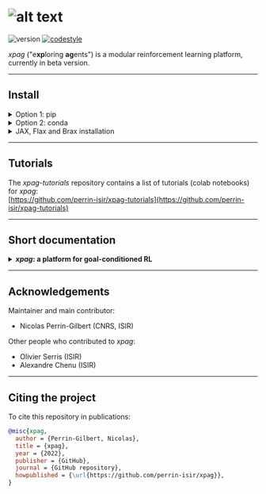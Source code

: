 # ![alt text](logo.png "logo")

![version](https://img.shields.io/badge/version-0.1.0-blue)
[![codestyle](https://img.shields.io/badge/code%20style-black-000000.svg)](https://github.com/psf/black)

*xpag* ("e**xp**loring **ag**ents") is a modular reinforcement learning platform, currently in beta version.

-----
## Install

<details><summary>Option 1: pip</summary>
<p>

    pip install git+https://github.com/perrin-isir/xpag

</p>
</details>

<details><summary>Option 2: conda</summary>
<p>

    git clone https://github.com/perrin-isir/xpag.git
    cd xpag

Choose a conda environmnent name, for instance `xpagenv`.  
The following command creates the `xpagenv` environment with the requirements listed in [environment.yaml](environment.yaml):

    conda env create --name xpagenv --file environment.yaml

If you prefer to update an existing environment (`existing_env`):

    conda env update --name existing_env --file environment.yml

To activate the `xpagenv` environment:

    conda activate xpagenv

Finally, to install the *xpag* library in the activated virtual environment:

    pip install -e .

</p>
</details>


<details><summary>JAX, Flax and Brax installation</summary>
<p>

The *xpag* agents are written in JAX and Flax,
and some functionalities specific to Brax environments require it to be 
installed.

**The modules JAX, Flax and Brax are not automatically installed as dependencies of *xpag*.**

- To install JAX, follow these guidelines:  

    [https://github.com/google/jax#Installation](https://github.com/google/jax#Installation)  

    *Remark:* to verify that the installation went well, check the backend used by JAX with the following command (in a python console and with `jax` imported and configured):
    ```
    print(jax.lib.xla_bridge.get_backend().platform)
    ```
    It will print "cpu", "gpu" or "tpu" depending on the platform that JAX is using.

- Once JAX is installed, `pip install flax` and `pip install brax` should install Flax and Brax. Otherwise, follow these guidelines:

  [https://github.com/google/flax#quick-install](https://github.com/google/flax#quick-install) and [https://github.com/google/brax#using-brax-locally](https://github.com/google/brax#using-brax-locally) 

</p>
</details>

-----
## Tutorials

The *xpag-tutorials* repository contains a list of tutorials (colab notebooks) for *xpag*:  
[https://github.com/perrin-isir/xpag-tutorials](https://github.com/perrin-isir/xpag-tutorials)


-----
## Short documentation
<details><summary><B><I>xpag</I>: a platform for goal-conditioned RL</B></summary>

*xpag* allows standard reinforcement learning, but it has been designed with
goal-conditioned reinforcement learning (GCRL) in mind (check out the [train_gmazes.ipynb](https://colab.research.google.com/github/perrin-isir/xpag-tutorials/blob/main/train_gmazes.ipynb)
tutorial for a simple example of GCRL). 

In GCRL, agents have a goal, and the reward mainly depends on 
the degree of achievement of that goal. To manage goals, *xpag* introduces a dedicated
module called "goal-setter". Although it works like an environment wrapper, it 
is separated from the environment because in some cases the "goal-setter" should be considered as 
an independent entity (e.g. a teacher), or as a part of the agent itself.

*xpag* relies on a single reinforcement learning loop (the `learn()`
function in [xpag/tools/learn.py](https://github.com/perrin-isir/xpag/blob/main/xpag/tools/learn.py))
in which the following components interact:

<details><summary><B>the environment</B></summary>

In *xpag*, environments must allow parallel rollouts, and *xpag* keeps the same API even in the case of a single rollout (`num_envs == 1`).

* `reset()`  
Following the gym Vector API
(see [https://www.gymlibrary.ml/content/vector_api](https://www.gymlibrary.ml/content/vector_api)), environments have 
a `reset()` function that returns an observation (which is a batch of observations for all 
parallel rollouts) and an optional dictionary `info` (when the `return_info` argument is
True, see [https://www.gymlibrary.ml/content/vector_api/#reset](https://www.gymlibrary.ml/content/vector_api/#reset)).


* `step()`
Again, following the gym Vector API, environments have a `step()` function that takes
in input an action (which is actually a batch of actions, one per rollout) and returns:
`observation`, `reward`, `done`, `info` (cf. [https://www.gymlibrary.ml/content/api/#stepping](https://www.gymlibrary.ml/content/api/#stepping)).
There are differences with the gym Vector API. First, this a detail but we name the
ouputs `observation`, `reward`, \dots (singular) instead of `observations` `rewards`,
\dots (plural) because in *xpag* this also covers the case `num_envs == 1`.
Second, *xpag* assumes that `reward` and `done` have the shape `(num_envs, 1)`, not
`(num_envs,)`. More broadly, whether they are due to `num_envs == 1` or to
unidimensional elements, single-dimensional entries are not squeezed in *xpag*.
Third, in *xpag*, `info` is a single dictionary, not a tuple of dictionaries
(but its entries may be tuples). 


* `reset_done()`:  
The most significant difference with the gym Vector API is that *xpag* requires a `reset_done()` function which takes the `done` array in input and performs a reset for
the i-th rollout if and only if `done[i]` is evaluated to True. Besides `done`, the arguments of `reset_done()` are the same as the ones of `reset()`: `seed`, `return_info` and `options`, and its outputs are also the same: either `observation`, or `observation`, `info` if `return_info` is True.
The [gym_vec_env()](https://github.com/perrin-isir/xpag/blob/main/xpag/wrappers/gym_vec_env.py) and 
[brax_vec_env()](https://github.com/perrin-isir/xpag/blob/main/xpag/wrappers/brax_vec_env.py) functions (see [tutorials](https://github.com/perrin-isir/xpag-tutorials))
call wrappers that automatically add the `reset_done()` function to Gym and Brax 
environments, and make the wrapped environments fit the *xpag* API. `reset()` must be called once for the initial reset, and after that only `reset_done()` should be used. Auto-resets (automatic resets after terminal transitions) are not allowed in *xpag*. 
The main reason to prefer `reset_done()` to auto-resets
is that with auto-resets, terminal transitions must be special and contain additional
information. With `reset_done()`, this is no longer necessary. Furthermore,
by modifying the `done` array returned by a step of the environment, it becomes possible 
to force the termination of an episode, or to force an episode to continue despite 
reaching a terminal transition (but this must be done with caution).


* *Goal-based environments:*  
Goal-based environments (for GCRL) must follow a similar interface to the one defined in 
the [Gym-Robotics](https://github.com/Farama-Foundation/gym-robotics) library
(see [core.py](https://github.com/Farama-Foundation/Gym-Robotics/blob/main/gym_robotics/core.py)):
their observation spaces are of type [gym.spaces.Dict](https://github.com/openai/gym/blob/master/gym/spaces/dict.py), with the following keys 
in the `observation` dictionaries: "observation", "achieved_goal", "desired_goal".
They must also have a `compute_reward()` function that computes rewards from transitions.
Multiple rollouts are concatenated in the same way as the gym function `concatenate()`
(cf. [https://github.com/openai/gym/blob/master/gym/vector/utils/numpy_utils.py](https://github.com/openai/gym/blob/master/gym/vector/utils/numpy_utils.py)), 
which means that the batched observations are always single dictionaries in which the 
entries "observation", "achieved_goal" and "desired_goal" are arrays of observations,
achieved goals and desired goals.


* `info`  
The `info` dictionary returned by the environment steps must always contain
`info["truncation"]`, an array of Booleans (one per rollout). `info["truncation"][i]`
is True if the i-th rollout has been terminated without reaching a terminal state 
(for example because the episode reached maximum length). *Remark:* in gym, the
conventional name is `info["TimeLimit.truncated"]`, but this is automatically 
modified in the wrapper applied by the 
[gym_vec_env()](https://github.com/perrin-isir/xpag/blob/main/xpag/wrappers/gym_vec_env.py)
function.  
*xpag* also assumes that, for goal-based environments, the `info` dictionary 
always contains `info["is_success"]`, an array of Booleans (one per rollout)
that are `True` if the corresponding transition is a successfull achievement of the
desired goal, and `False` otherwise (*remark:* this does not need to coincide
with episode termination).  


* `env_info`:  
The [learn()](https://github.com/perrin-isir/xpag/blob/main/xpag/tools/learn.py) function 
is the functions that runs the training loop in *xpag*. Its three first arguments are:
  * `env`: the training environment, which runs `num_envs` rollouts in parallel.
  * `eval_env`: the evaluation environment, identical to `env` except that it runs 
  single rollouts.
  * `env_info`: a dictionary containing information about the environment:
    * `env_info["env_type"]`: the type of environment; for the moment *xpag* 
  differentiates 3 types of environments: "Brax" environments, "Mujoco" environments, and
  "Gym" environments. This information is used to adapt the way episodes are saved.
    * `env_info["name"]`: the name of the environment.
    * `env_info["is_goalenv"]`: whether the environment is a goal-based environment or 
  not.
    * `env_info["num_envs"]`: the number of parallel rollouts in `env`
    * `env_info["max_episode_steps"]`: the maximum number of steps in episodes (*xpag* 
  does not allow potentially infinite episodes).
  *Remark:* 
    * `env_info["action_space"]`: the action space (of type [gym.spaces.Space](https://github.com/openai/gym/blob/master/gym/spaces/space.py)) that takes into account parallel rollouts.
  This can be useful to sample random actions.
    * `env_info["single_action_space"]`: the action space for single rollouts.

</details>

<details><summary><B>the agent</B></summary>

*xpag* only considers the case of a unique off-policy agent training on parallel rollouts. 

</details>

<details><summary><B>the buffer</B></summary></details>
<details><summary><B>the sampler</B></summary></details>
<details><summary><B>the goal-setter</B></summary></details>

The figure below summarizes the RL loop and the interactions between the components:
(TODO)
</details>

-----
## Acknowledgements

Maintainer and main contributor:
- Nicolas Perrin-Gilbert (CNRS, ISIR)

Other people who contributed to *xpag*:
- Olivier Serris (ISIR)
- Alexandre Chenu (ISIR)

-----
## Citing the project
To cite this repository in publications:

```bibtex
@misc{xpag,
  author = {Perrin-Gilbert, Nicolas},
  title = {xpag},
  year = {2022},
  publisher = {GitHub},
  journal = {GitHub repository},
  howpublished = {\url{https://github.com/perrin-isir/xpag}},
}
```

